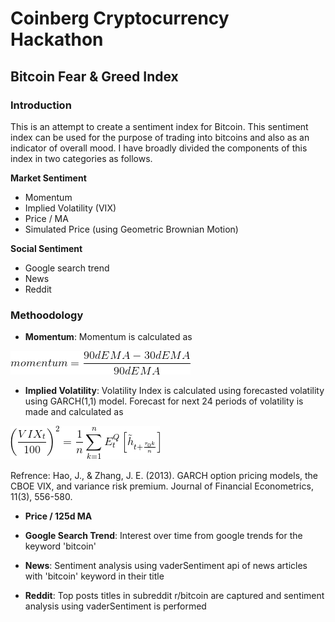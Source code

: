 # Coinberg Cryptocurrency Hackathon

## Bitcoin Fear & Greed Index


### Introduction

This is an attempt to create a sentiment index for Bitcoin. This sentiment index can be used for the purpose of trading into bitcoins and also as an indicator of overall mood. I have broadly divided the components of this index in two categories as follows.

**Market Sentiment**
 - Momentum
 - Implied Volatility (VIX)
 - Price / MA
 - Simulated Price (using Geometric Brownian Motion)
 
**Social Sentiment**
 - Google search trend
 - News
 - Reddit

### Methoodology

- **Momentum**: Momentum is calculated as
 <img src='images/momentum.gif'>


- **Implied Volatility**: Volatility Index is calculated using forecasted volatility using GARCH(1,1) model. Forecast for next 24 periods of volatility is made and calculated as
 <img src='images/vix.gif'>

  Refrence: Hao, J., & Zhang, J. E. (2013). GARCH option pricing models, the CBOE VIX, and variance risk premium. Journal of Financial Econometrics, 11(3), 556-580.


- **Price / 125d MA**


- **Google Search Trend**: Interest over time from google trends for the keyword 'bitcoin'


- **News**: Sentiment analysis using vaderSentiment api of news articles with 'bitcoin' keyword in their title


- **Reddit**: Top posts titles in subreddit r/bitcoin are captured and sentiment analysis using vaderSentiment is performed

